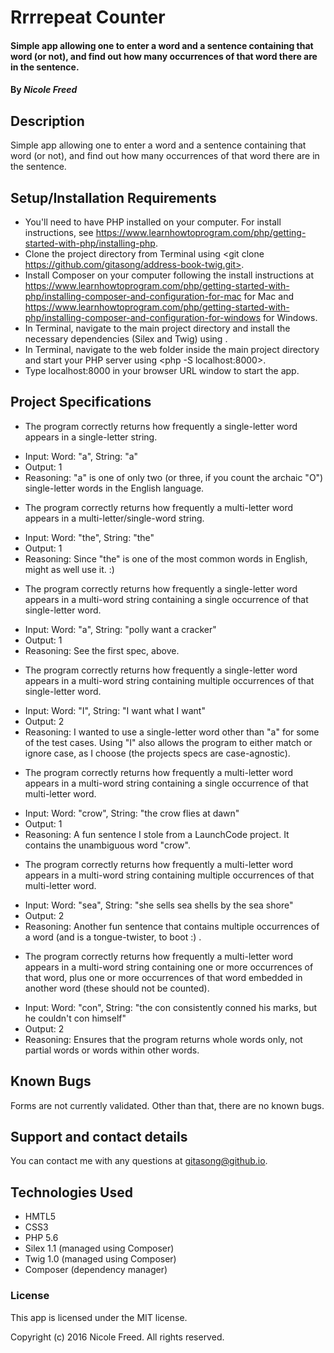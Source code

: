 # Rrrrepeat Counter

#### Simple app allowing one to enter a word and a sentence containing that word (or not), and find out how many occurrences of that word there are in the sentence.

#### By _Nicole Freed_

## Description

Simple app allowing one to enter a word and a sentence containing that word (or not), and find out how many occurrences of that word there are in the sentence.

## Setup/Installation Requirements

* You'll need to have PHP installed on your computer. For install instructions, see https://www.learnhowtoprogram.com/php/getting-started-with-php/installing-php.
* Clone the project directory from Terminal using <git clone https://github.com/gitasong/address-book-twig.git>.
* Install Composer on your computer following the install instructions at https://www.learnhowtoprogram.com/php/getting-started-with-php/installing-composer-and-configuration-for-mac for Mac and https://www.learnhowtoprogram.com/php/getting-started-with-php/installing-composer-and-configuration-for-windows for Windows.
* In Terminal, navigate to the main project directory and install the necessary dependencies (Silex and Twig) using <composer install>.
* In Terminal, navigate to the web folder inside the main project directory and start your PHP server using <php -S localhost:8000>.
* Type localhost:8000 in your browser URL window to start the app.

## Project Specifications

* The program correctly returns how frequently a single-letter word appears in a single-letter string.
- Input: Word: "a", String: "a"
- Output: 1
- Reasoning: "a" is one of only two (or three, if you count the archaic "O") single-letter words in the English language.

* The program correctly returns how frequently a multi-letter word appears in a multi-letter/single-word string.
- Input: Word: "the", String: "the"
- Output: 1
- Reasoning: Since "the" is one of the most common words in English, might as well use it. :)

* The program correctly returns how frequently a single-letter word appears in a multi-word string containing a single occurrence of that single-letter word.
- Input: Word: "a", String: "polly want a cracker"
- Output: 1
- Reasoning: See the first spec, above.

* The program correctly returns how frequently a single-letter word appears in a multi-word string containing multiple occurrences of that single-letter word.
- Input: Word: "I", String: "I want what I want"
- Output: 2
- Reasoning: I wanted to use a single-letter word other than "a" for some of the test cases. Using "I" also allows the program to either match or ignore case, as I choose (the projects specs are case-agnostic).

* The program correctly returns how frequently a multi-letter word appears in a multi-word string containing a single occurrence of that multi-letter word.
- Input: Word: "crow", String: "the crow flies at dawn"
- Output: 1
- Reasoning: A fun sentence I stole from a LaunchCode project. It contains the unambiguous word "crow".

* The program correctly returns how frequently a multi-letter word appears in a multi-word string containing multiple occurrences of that multi-letter word.
- Input: Word: "sea", String: "she sells sea shells by the sea shore"
- Output: 2
- Reasoning: Another fun sentence that contains multiple occurrences of a word (and is a tongue-twister, to boot :) .

* The program correctly returns how frequently a multi-letter word appears in a multi-word string containing one or more occurrences of that word, plus one or more occurrences of that word embedded in another word (these should not be counted).
- Input: Word: "con", String: "the con consistently conned his marks, but he couldn't con himself"
- Output: 2
- Reasoning: Ensures that the program returns whole words only, not partial words or words within other words.

## Known Bugs

Forms are not currently validated. Other than that, there are no known bugs.

## Support and contact details

You can contact me with any questions at gitasong@github.io.

## Technologies Used

* HMTL5
* CSS3
* PHP 5.6
* Silex 1.1 (managed using Composer)
* Twig 1.0 (managed using Composer)
* Composer (dependency manager)

### License

This app is licensed under the MIT license.

Copyright (c) 2016 Nicole Freed. All rights reserved.
